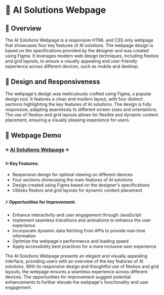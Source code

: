 # :dart: AI Solutions Webpage

## :page_facing_up: Overview

The AI Solutions Webpage is a responsive HTML and CSS only webpage that showcases four key features of AI solutions. The webpage design is based on the specifications provided by the designer and was created using Figma. It leverages modern web design techniques, including flexbox and grid layouts, to ensure a visually appealing and user-friendly experience across different devices, such as mobile and desktop.

## :art: Design and Responsiveness

The webpage's design was meticulously crafted using Figma, a popular design tool. It features a clean and modern layout, with four distinct sections highlighting the key features of AI solutions. The design is fully responsive, adapting seamlessly to different screen sizes and orientations. The use of flexbox and grid layouts allows for flexible and dynamic content placement, ensuring a visually pleasing experience for users.

## :link: Webpage Demo

### :star: [AI Solutions Webpage](https://ai-solutions-webpage.netlify.app/) :star:

#### :sparkles: Key Features:

- Responsive design for optimal viewing on different devices
- Four sections showcasing the main features of AI solutions
- Design created using Figma based on the designer's specifications
- Utilizes flexbox and grid layouts for dynamic content placement

#### :zap: Opportunities for Improvement:

- Enhance interactivity and user engagement through JavaScript
- Implement seamless transitions and animations to enhance the user experience
- Incorporate dynamic data fetching from APIs to provide real-time information
- Optimize the webpage's performance and loading speed
- Apply accessibility best practices for a more inclusive user experience

The AI Solutions Webpage presents an elegant and visually appealing interface, providing users with an overview of the key features of AI solutions. With its responsive design and thoughtful use of flexbox and grid layouts, the webpage ensures a seamless experience across different devices. The opportunities for improvement suggest potential enhancements to further elevate the webpage's functionality and user engagement.
